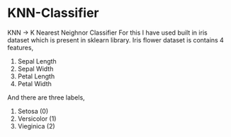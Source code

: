 # KNN-Classifier

KNN -> K Nearest Neighnor Classifier
For this I have used built in iris dataset which is present in sklearn library.
Iris flower dataset is contains 4 features,
1. Sepal Length
2. Sepal Width
3. Petal Length
4. Petal Width

And there are three labels,
1. Setosa (0)
2. Versicolor (1)
3. Vieginica (2)
